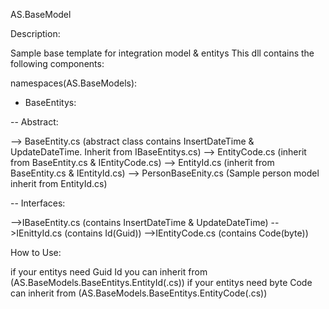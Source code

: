 AS.BaseModel

Description:

Sample base template for integration model & entitys
This dll contains the following components:

namespaces(AS.BaseModels):

- BaseEntitys:

-- Abstract:

--> BaseEntity.cs (abstract class contains InsertDateTime & UpdateDateTime. Inherit from IBaseEntitys.cs)
--> EntityCode.cs (inherit from BaseEntity.cs & IEntityCode.cs)
--> EntityId.cs (inherit from BaseEntity.cs & IEntityId.cs)
--> PersonBaseEnity.cs (Sample person model inherit from EntityId.cs)

-- Interfaces:

-->IBaseEntity.cs (contains InsertDateTime & UpdateDateTime)
-->IEnittyId.cs (contains Id(Guid))
-->IEntityCode.cs (contains Code(byte))

How to Use: 

if your entitys need Guid Id you can inherit from (AS.BaseModels.BaseEntitys.EntityId(.cs))
if your entitys need byte Code can inherit from (AS.BaseModels.BaseEntitys.EntityCode(.cs))